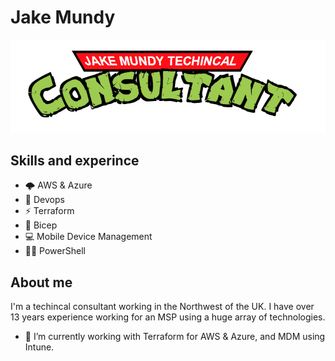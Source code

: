 # Jake Mundy

![Jake Mundy](https://github.com/KRKNUK/KRKNUK/blob/main/images/banner.png)

## Skills and experince

- 🌩 AWS & Azure
- 🤖 Devops
- ⚡ Terraform
- 💪 Bicep
- 💻 Mobile Device Management
- 🧙‍♂️ PowerShell

## About me

I'm a techincal consultant working in the  Northwest of the UK. I have over 13 years experience
working for an MSP using a huge array of technologies.

- 🔭 I’m currently working with Terraform for AWS & Azure, and MDM using Intune.
